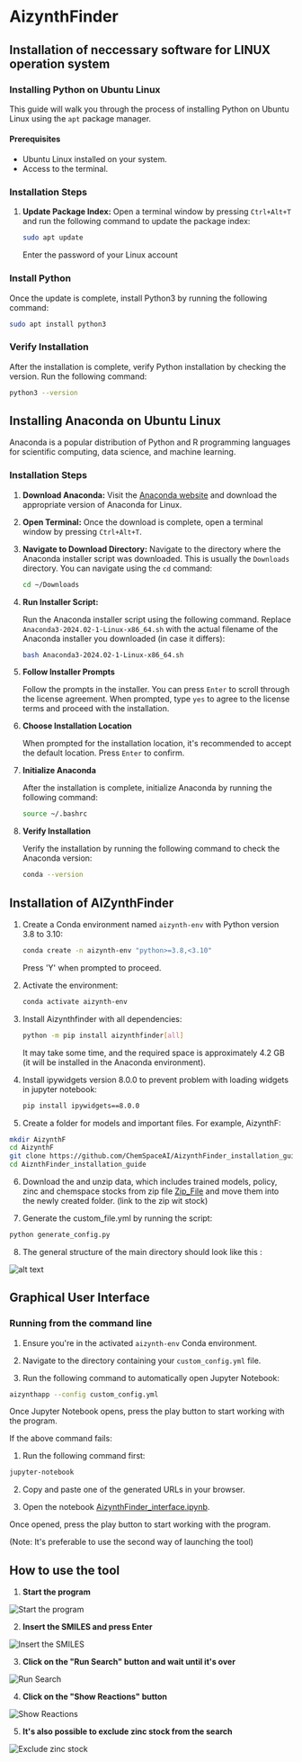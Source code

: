# AizynthFinder
## Installation  of neccessary software for LINUX operation system

### Installing Python on Ubuntu Linux

This guide will walk you through the process of installing Python on Ubuntu Linux using the `apt` package manager.

#### Prerequisites

- Ubuntu Linux installed on your system.
- Access to the terminal.

### Installation Steps

1. **Update Package Index:**
   Open a terminal window by pressing `Ctrl+Alt+T` and run the following command to update the package index:

   ```bash
   sudo apt update 
   ```
   Enter the password of your Linux account
### Install Python

Once the update is complete, install Python3 by running  the following command:
```bash
sudo apt install python3
```
### Verify Installation

After the installation is complete, verify Python installation by checking the version. Run the following command:

```bash
python3 --version
```

## Installing Anaconda on Ubuntu Linux

Anaconda is a popular distribution of Python and R programming languages for scientific computing, data science, and machine learning.

### Installation Steps

1. **Download Anaconda:**
   Visit the [Anaconda website](https://www.anaconda.com/products/distribution) and download the appropriate version of Anaconda for Linux.

2. **Open Terminal:**
   Once the download is complete, open a terminal window by pressing `Ctrl+Alt+T`.

3. **Navigate to Download Directory:**
   Navigate to the directory where the Anaconda installer script was downloaded. This is usually the `Downloads` directory. You can navigate using the `cd` command:

   ```bash
   cd ~/Downloads
   ```
4. **Run Installer Script:**

    Run the Anaconda installer script using the following command. Replace `Anaconda3-2024.02-1-Linux-x86_64.sh` with the actual filename of the Anaconda installer you downloaded (in case it differs):

    ```bash
    bash Anaconda3-2024.02-1-Linux-x86_64.sh
    ```

5. **Follow Installer Prompts**

    Follow the prompts in the installer. You can press `Enter` to scroll through the license agreement. When prompted, type `yes` to agree to the license terms and proceed with the installation.

6. **Choose Installation Location**

    When prompted for the installation location, it's recommended to accept the default location. Press `Enter` to confirm.

7. **Initialize Anaconda**

    After the installation is complete, initialize Anaconda by running the following command:

    ```bash
    source ~/.bashrc
    ```

8. **Verify Installation**

    Verify the installation by running the following command to check the Anaconda version:

    ```bash
    conda --version
    ```


## Installation of AIZynthFinder

1. Create a Conda environment named `aizynth-env` with Python version 3.8 to 3.10:

    ```bash
    conda create -n aizynth-env "python>=3.8,<3.10"
    ```
    Press 'Y' when prompted to proceed.

2. Activate the environment:

    ```bash
    conda activate aizynth-env
    ```

3. Install Aizynthfinder with all dependencies:

    ```bash
    python -m pip install aizynthfinder[all]
    ```

    It may take some time, and the required space is approximately 4.2 GB (it will be installed in the Anaconda environment).


4. Install ipywidgets version 8.0.0 to prevent problem with loading widgets in jupyter notebook:

    ```bash
    pip install ipywidgets==8.0.0
    ```

5. Create a folder for models and important files. For example, AizynthF:

```bash
mkdir AizynthF
cd AizynthF
git clone https://github.com/ChemSpaceAI/AizynthFinder_installation_guide.git
cd AiznthFinder_installation_guide
```

6. Download the and unzip data, which includes trained models, policy, zinc and chemspace  stocks from zip file [Zip_File](data.zip) and move them into the newly created folder. (link to the zip wit stock)

7. Generate the custom_file.yml by running the script:
```bash
python generate_config.py
```
8. The general structure of the main directory should look like this :

![alt text](images/image-05.png)

## Graphical User Interface

### Running from the command line

1. Ensure you're in the activated `aizynth-env` Conda environment.

2. Navigate to the directory containing your `custom_config.yml` file.

3. Run the following command to automatically open Jupyter Notebook:

```bash
aizynthapp --config custom_config.yml
```
Once Jupyter Notebook opens, press the play button to start working with the program.

If the above command fails:

1. Run the following command first:

```bash
jupyter-notebook
```
2. Copy and paste one of the generated URLs in your browser.

3. Open the notebook [AizynthFinder_interface.ipynb](AizynthFinder_interface.ipynb).

Once opened, press the play button to start working with the program.

(Note: It's preferable to use the second way of launching the tool)

## How to use the tool
1. **Start the program**

![Start the program](images/image-0.png)

2. **Insert the SMILES and press Enter**

![Insert the SMILES](images/image-1.png)

3. **Click on the "Run Search" button and wait until it's over**

![Run Search](images/image-2.png)

4. **Click on the "Show Reactions" button**

![Show Reactions](images/image-3.png)

5. **It's also possible to exclude zinc stock from the search**

![Exclude zinc stock](images/image-4.png)

##
